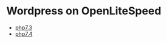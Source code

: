 # Wordpress on OpenLiteSpeed


* [php7.3](https://github.com/ComputeStacks/cs-docker-wordpress/tree/main/php7.3-litespeed)
* [php7.4](https://github.com/ComputeStacks/cs-docker-wordpress/tree/main/php7.4-litespeed)
